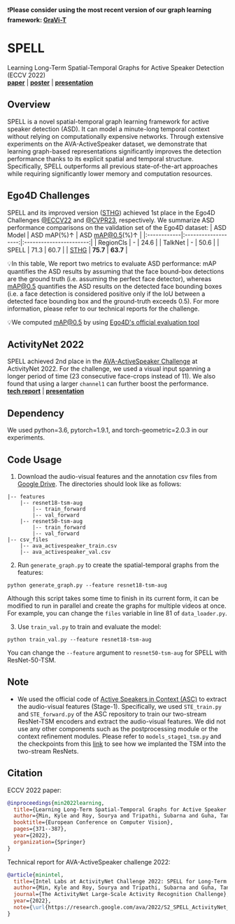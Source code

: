 :exclamation:**Please consider using the most recent version of our graph learning framework: [GraVi-T](https://github.com/IntelLabs/GraVi-T)**

# SPELL
Learning Long-Term Spatial-Temporal Graphs for Active Speaker Detection (ECCV 2022)\
[**paper**](https://www.ecva.net/papers/eccv_2022/papers_ECCV/papers/136950367.pdf) | [**poster**](https://drive.google.com/file/d/1q4ds3p1X7mfdpvROMYrBChrt2Zr55sfx/view?usp=sharing) | [**presentation**](https://youtu.be/wqb3crJ47KM)

## Overview
SPELL is a novel spatial-temporal graph learning framework for active speaker detection (ASD). It can model a minute-long temporal context without relying on computationally expensive networks. Through extensive experiments on the AVA-ActiveSpeaker dataset, we demonstrate that learning graph-based representations significantly improves the detection performance thanks to its explicit spatial and temporal structure. Specifically, SPELL outperforms all previous state-of-the-art approaches while requiring significantly lower memory and computation resources.

## Ego4D Challenges
SPELL and its improved version ([STHG](https://arxiv.org/abs/2306.10608)) achieved 1st place in the Ego4D Challenges [@ECCV22](https://ego4d-data.org/workshops/eccv22/) and [@CVPR23](https://ego4d-data.org/workshops/cvpr23/), respectively. We summarize ASD performance comparisons on the validation set of the Ego4D dataset:
|  ASD Model  |  ASD mAP(%)&#8593;  |  ASD mAP@0.5(%)&#8593;  |
|:------------|:-------------------:|:-----------------------:|
|  RegionCls  |   -                 |  24.6                   |
|  TalkNet    |   -                 |  50.6                   |
|  SPELL      |   71.3              |  60.7                   |
|  [STHG](https://arxiv.org/abs/2306.10608)  |   **75.7**   |  **63.7**  |

:bulb:In this table, We report two metrics to evaluate ASD performance: mAP quantifies the ASD results by assuming that the face bound-box detections are the ground truth (i.e. assuming the perfect face detector), whereas mAP@0.5 quantifies the ASD results on the detected face bounding boxes (i.e. a face detection is considered positive only if the IoU between a detected face bounding box and the ground-truth exceeds 0.5). For more information, please refer to our technical reports for the challenge.

:bulb:We computed mAP@0.5 by using [Ego4D's official evaluation tool](https://github.com/EGO4D/audio-visual/tree/main/active-speaker-detection/active_speaker/active_speaker_evaluation)

## ActivityNet 2022
SPELL achieved 2nd place in the [AVA-ActiveSpeaker Challenge](https://research.google.com/ava/challenge.html) at ActivityNet 2022. For the challenge, we used a visual input spanning a longer period of time (23 consecutive face-crops instead of 11). We also found that using a larger `channel1` can further boost the performance.\
[**tech report**](https://static.googleusercontent.com/media/research.google.com/en//ava/2022/S2_SPELL_ActivityNet_Challenge_2022.pdf) | [**presentation**](https://youtu.be/WCOOxsY0z34)

## Dependency
We used python=3.6, pytorch=1.9.1, and torch-geometric=2.0.3 in our experiments.

## Code Usage
1) Download the audio-visual features and the annotation csv files from [Google Drive](https://drive.google.com/drive/folders/1_vr3Wxf6yZRA3IjWgelnf0TQqzKzDNeu?usp=sharing). The directories should look like as follows:
```
|-- features
    |-- resnet18-tsm-aug
        |-- train_forward
        |-- val_forward
    |-- resnet50-tsm-aug
        |-- train_forward
        |-- val_forward
|-- csv_files
    |-- ava_activespeaker_train.csv
    |-- ava_activespeaker_val.csv
```

2) Run `generate_graph.py` to create the spatial-temporal graphs from the features:
```
python generate_graph.py --feature resnet18-tsm-aug
```
Although this script takes some time to finish in its current form, it can be modified to run in parallel and create the graphs for multiple videos at once. For example, you can change the `files` variable in line 81 of `data_loader.py`.

3) Use `train_val.py` to train and evaluate the model:
```
python train_val.py --feature resnet18-tsm-aug
```
You can change the `--feature` argument to `resnet50-tsm-aug` for SPELL with ResNet-50-TSM.

## Note
- We used the official code of [Active Speakers in Context (ASC)](https://github.com/fuankarion/active-speakers-context) to extract the audio-visual features (Stage-1). Specifically, we used `STE_train.py` and `STE_forward.py` of the ASC repository to train our two-stream ResNet-TSM encoders and extract the audio-visual features. We did not use any other components such as the postprocessing module or the context refinement modules. Please refer to `models_stage1_tsm.py` and the checkpoints from this [link](https://drive.google.com/drive/folders/1-EiPau0uzRA7pesuD5D-f6LZD6mxmYhz?usp=sharing) to see how we implanted the TSM into the two-stream ResNets.

## Citation
ECCV 2022 paper:
```bibtex
@inproceedings{min2022learning,
  title={Learning Long-Term Spatial-Temporal Graphs for Active Speaker Detection},
  author={Min, Kyle and Roy, Sourya and Tripathi, Subarna and Guha, Tanaya and Majumdar, Somdeb},
  booktitle={European Conference on Computer Vision},
  pages={371--387},
  year={2022},
  organization={Springer}
}
```

Technical report for AVA-ActiveSpeaker challenge 2022:
```bibtex
@article{minintel,
  title={Intel Labs at ActivityNet Challenge 2022: SPELL for Long-Term Active Speaker Detection},
  author={Min, Kyle and Roy, Sourya and Tripathi, Subarna and Guha, Tanaya and Majumdar, Somdeb},
  journal={The ActivityNet Large-Scale Activity Recognition Challenge},
  year={2022},
  note={\url{https://research.google.com/ava/2022/S2_SPELL_ActivityNet_Challenge_2022.pdf}}
}
```
